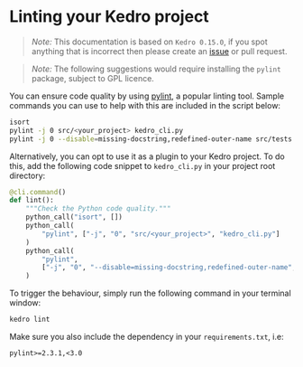 # Linting your Kedro project

> *Note:* This documentation is based on `Kedro 0.15.0`, if you spot anything that is incorrect then please create an [issue](https://github.com/quantumblacklabs/kedro/issues) or pull request.

> *Note:* The following suggestions would require installing the  `pylint` package, subject to GPL licence.


You can ensure code quality by using [pylint](https://www.pylint.org/), a popular linting tool. Sample commands you can use to help with this are included in the script below:

```bash
isort
pylint -j 0 src/<your_project> kedro_cli.py
pylint -j 0 --disable=missing-docstring,redefined-outer-name src/tests
```

Alternatively, you can opt to use it as a plugin to your Kedro project. To do this, add the following code snippet to `kedro_cli.py` in your project root directory:

```python
@cli.command()
def lint():
    """Check the Python code quality."""
    python_call("isort", [])
    python_call(
        "pylint", ["-j", "0", "src/<your_project>", "kedro_cli.py"]
    )
    python_call(
        "pylint",
        ["-j", "0", "--disable=missing-docstring,redefined-outer-name", "src/tests"],
    )
```

To trigger the behaviour, simply run the following command in your terminal window:
```bash
kedro lint
```

Make sure you also include the dependency in your `requirements.txt`, i.e:
```text
pylint>=2.3.1,<3.0
```
